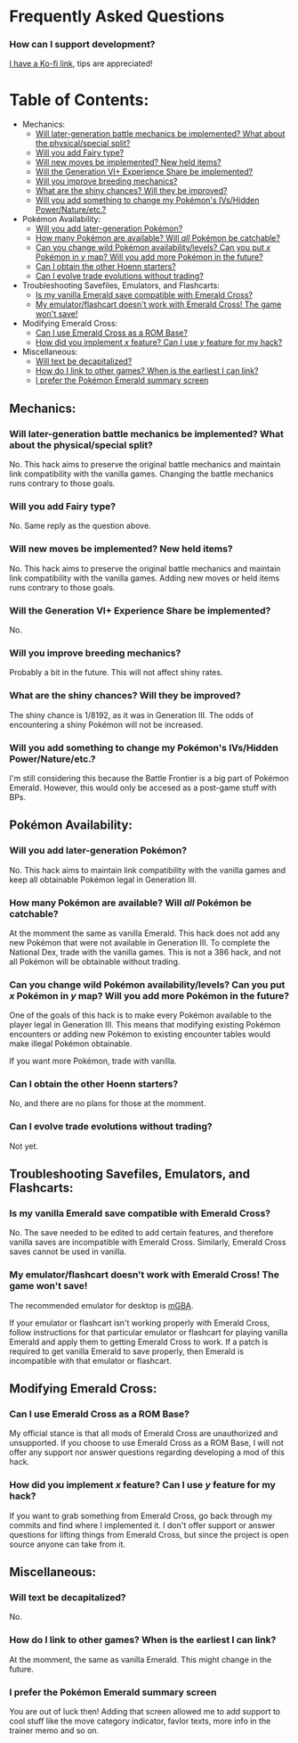  # **Frequently Asked Questions**

### How can I support development?
[I have a Ko-fi link](https://ko-fi.com/jaizu), tips are appreciated!

# Table of Contents:
* Mechanics:
  * [Will later-generation battle mechanics be implemented? What about the physical/special split?](#will-later-generation-battle-mechanics-be-implemented-what-about-the-physicalspecial-split)
  * [Will you add Fairy type?](#will-you-add-fairy-type)
  * [Will new moves be implemented? New held items?](#will-new-moves-be-implemented-new-held-items)
  * [Will the Generation VI+ Experience Share be implemented?](#will-the-generation-vi-experience-share-be-implemented)
  * [Will you improve breeding mechanics?](#will-you-improve-breeding-mechanics)
  * [What are the shiny chances? Will they be improved?](#what-are-the-shiny-chances-will-they-be-improved)
  * [Will you add something to change my Pokémon's IVs/Hidden Power/Nature/etc.?](#will-you-add-something-to-change-my-pokémons-ivshidden-powernatureetc)
* Pokémon Availability:
  * [Will you add later-generation Pokémon?](#will-you-add-later-generation-pokémon)
  * [How many Pokémon are available? Will *all* Pokémon be catchable?](#how-many-pokémon-are-available-will-all-pokémon-be-catchable)
  * [Can you change wild Pokémon availability/levels? Can you put *x* Pokémon in *y* map? Will you add more Pokémon in the future?](#can-you-change-wild-pokémon-availabilitylevels-can-you-put-x-pokémon-in-y-map-will-you-add-more-pokémon-in-the-future)
  * [Can I obtain the other Hoenn starters?](#can-i-obtain-the-other-hoenn-starters)
  * [Can I evolve trade evolutions without trading?](#can-i-evolve-trade-evolutions-without-trading)
* Troubleshooting Savefiles, Emulators, and Flashcarts:
  * [Is my vanilla Emerald save compatible with Emerald Cross?](#is-my-vanilla-emerald-save-compatible-with-emerald-cross)
  * [My emulator/flashcart doesn't work with Emerald Cross! The game won't save!](#my-emulatorflashcart-doesnt-work-with-emerald-cross-the-game-wont-save)
* Modifying Emerald Cross:
  * [Can I use Emerald Cross as a ROM Base?](#can-i-use-emerald-cross-as-a-rom-base)
  * [How did you implement *x* feature? Can I use *y* feature for my hack?](#how-did-you-implement-x-feature-can-i-use-y-feature-for-my-hack)
* Miscellaneous:
  * [Will text be decapitalized?](#will-text-be-decapitalized)
  * [How do I link to other games? When is the earliest I can link?](#how-do-i-link-to-other-games-when-is-the-earliest-i-can-link)
  * [I prefer the Pokémon Emerald summary screen](#i-prefer-the-pokémon-emerald-summary-screen) 


## Mechanics:

### Will later-generation battle mechanics be implemented? What about the physical/special split?
No. This hack aims to preserve the original battle mechanics and maintain link compatibility with the vanilla games. Changing the battle mechanics runs contrary to those goals.

### Will you add Fairy type?
No. Same reply as the question above.

### Will new moves be implemented? New held items?
No. This hack aims to preserve the original battle mechanics and maintain link compatibility with the vanilla games. Adding new moves or held items runs contrary to those goals.

### Will the Generation VI+ Experience Share be implemented?
No.

### Will you improve breeding mechanics?
Probably a bit in the future. This will not affect shiny rates.

### What are the shiny chances? Will they be improved?
The shiny chance is 1/8192, as it was in Generation III. The odds of encountering a shiny Pokémon will not be increased.

### Will you add something to change my Pokémon's IVs/Hidden Power/Nature/etc.?
I'm still considering this because the Battle Frontier is a big part of Pokémon Emerald. However, this would only be accesed as a post-game stuff with BPs.

## Pokémon Availability:

### Will you add later-generation Pokémon?
No. This hack aims to maintain link compatibility with the vanilla games and keep all obtainable Pokémon legal in Generation III.

### How many Pokémon are available? Will *all* Pokémon be catchable?
At the momment the same as vanilla Emerald. This hack does not add any new Pokémon that were not available in Generation III. To complete the National Dex, trade with the vanilla games. This is not a 386 hack, and not all Pokémon will be obtainable without trading.

### Can you change wild Pokémon availability/levels? Can you put *x* Pokémon in *y* map? Will you add more Pokémon in the future?
One of the goals of this hack is to make every Pokémon available to the player legal in Generation III. This means that modifying existing Pokémon encounters or adding new Pokémon to existing encounter tables would make illegal Pokémon obtainable.

If you want more Pokémon, trade with vanilla.


### Can I obtain the other Hoenn starters?
No, and there are no plans for those at the momment.

### Can I evolve trade evolutions without trading?
Not yet.
## Troubleshooting Savefiles, Emulators, and Flashcarts:

### Is my vanilla Emerald save compatible with Emerald Cross?
No. The save needed to be edited to add certain features, and therefore vanilla saves are incompatible with Emerald Cross. Similarly, Emerald Cross saves cannot be used in vanilla.

### My emulator/flashcart doesn't work with Emerald Cross! The game won't save!
The recommended emulator for desktop is [mGBA](https://mgba.io/downloads.html).

If your emulator or flashcart isn't working properly with Emerald Cross, follow instructions for that particular emulator or flashcart for playing vanilla Emerald and apply them to getting Emerald Cross to work. If a patch is required to get vanilla Emerald to save properly, then Emerald is incompatible with that emulator or flashcart.

## Modifying Emerald Cross:

### Can I use Emerald Cross as a ROM Base?
My official stance is that all mods of Emerald Cross are unauthorized and unsupported. If you choose to use Emerald Cross as a ROM Base, I will not offer any support nor answer questions regarding developing a mod of this hack.

### How did you implement *x* feature? Can I use *y* feature for my hack?
If you want to grab something from Emerald Cross, go back through my commits and find where I implemented it. I don't offer support or answer questions for lifting things from Emerald Cross, but since the project is open source anyone can take from it.

## Miscellaneous:

### Will text be decapitalized?
No.

### How do I link to other games? When is the earliest I can link?
At the momment, the same as vanilla Emerald. This might change in the future.

### I prefer the Pokémon Emerald summary screen
You are out of luck then! Adding that screen allowed me to add support to cool stuff like the move category indicator, favlor texts, more info in the trainer memo and so on.

&nbsp;